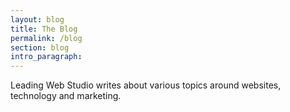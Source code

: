 ```yaml
---
layout: blog
title: The Blog
permalink: /blog
section: blog
intro_paragraph:
---
```

Leading Web Studio writes about various topics around websites, technology and marketing.  

